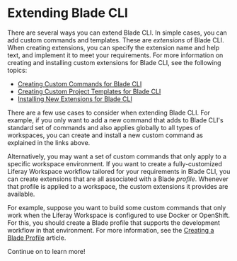 # Extending Blade CLI

There are several ways you can extend Blade CLI. In simple cases, you can add
custom commands and templates. These are *extensions* of Blade CLI. When
creating extensions, you can specify the extension name and help text, and
implement it to meet your requirements. For more information on creating and
installing custom extensions for Blade CLI, see the following topics:

- [Creating Custom Commands for Blade CLI]()
- [Creating Custom Project Templates for Blade CLI]()
- [Installing New Extensions for Blade CLI]()

There are a few use cases to consider when extending Blade CLI. For example, if
you only want to add a new command that adds to Blade CLI's standard set of
commands and also applies globally to all types of workspaces, you can create
and install a new custom command as explained in the links above.

Alternatively, you may want a set of custom commands that only apply to a
specific workspace environment. If you want to create a fully-customized Liferay
Workspace workflow tailored for your requirements in Blade CLI, you can create
extensions that are all associated with a Blade *profile*. Whenever that profile
is applied to a workspace, the custom extensions it provides are available.

For example, suppose you want to build some custom commands that only work when
the Liferay Workspace is configured to use Docker or OpenShift. For this, you
should create a Blade profile that supports the development workflow in that
environment. For more information, see the
[Creating a Blade Profile]()
article.

Continue on to learn more!
